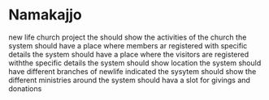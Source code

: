 # Namakajjo
new life church project
the should show the activities of the church
the system should have a place where members ar registered with specific details
the system should have a place where the visitors are registered withthe specific details
the system should show location
the system should have different branches of newlife indicated 
the sysytem should show the different ministries around
the system should hava a slot for givings and donations 
